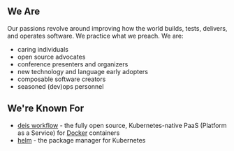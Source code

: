 ## We Are

Our passions revolve around improving how the world builds, tests, delivers,
and operates software. We practice what we preach. We are:

- caring individuals
- open source advocates
- conference presenters and organizers
- new technology and language early adopters
- composable software creators
- seasoned (dev)ops personnel

## We're Known For

- [deis workflow] - the fully open source, Kubernetes-native PaaS (Platform as a
Service) for [Docker] containers
- [helm] - the package manager for Kubernetes

[deis workflow]: https://deis.com/
[helm]: http://helm.sh/
[Docker]: https://www.docker.com/
